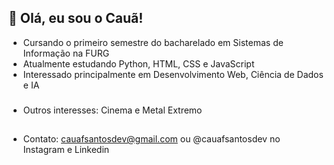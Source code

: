 ## 👋 Olá, eu sou o Cauã!


- Cursando o primeiro semestre do bacharelado em Sistemas de Informação na FURG
- Atualmente estudando Python, HTML, CSS e JavaScript
- Interessado principalmente em Desenvolvimento Web, Ciência de Dados e IA
###
- Outros interesses: Cinema e Metal Extremo
##
- Contato: cauafsantosdev@gmail.com ou @cauafsantosdev no Instagram e Linkedin
